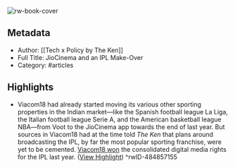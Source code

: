 ![rw-book-cover](https://readwise-assets.s3.amazonaws.com/static/images/article1.be68295a7e40.png)

## Metadata
- Author: [[Tech x Policy by The Ken]]
- Full Title: JioCinema and an IPL Make-Over
- Category: #articles

## Highlights
- Viacom18 had already started moving its various other sporting properties in the Indian market—like the Spanish football league La Liga, the Italian football league Serie A, and the American basketball league NBA—from Voot to the JioCinema app towards the end of last year. But sources in Viacom18 had at the time told *The Ken* that plans around broadcasting the IPL, by far the most popular sporting franchise, were yet to be cemented. [Viacom18 won](https://www.moneycontrol.com/news/business/ipl-media-rights-auction-viacom18-wins-package-c-and-part-of-global-rights-8686021.html) the consolidated digital media rights for the IPL last year. ([View Highlight](https://read.readwise.io/read/01gtgfwycdxn1r53v0q6qefyee))
^rwID-484857155
